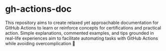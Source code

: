 # gh-actions-doc
This repository aims to create relaxed yet approachable documentation for GitHub Actions to learn or reinforce concepts for certifications and practical action. Simple explanations, commented examples, and tips grounded in real-life experiences aim to facilitate automating tasks with GitHub Actions while avoiding overcomplication 🚀 
